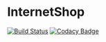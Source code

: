 # InternetShop
[![Build Status](https://semaphoreci.com/api/v1/cdp1988/internetshop/branches/master/shields_badge.svg)](https://semaphoreci.com/cdp1988/internetshop)
[![Codacy Badge](https://api.codacy.com/project/badge/Grade/fc9a127022af4eeaa75f04127e5269c1)](https://www.codacy.com/app/CDP1988/InternetShop?utm_source=github.com&amp;utm_medium=referral&amp;utm_content=toadkick/InternetShop&amp;utm_campaign=Badge_Grade)
